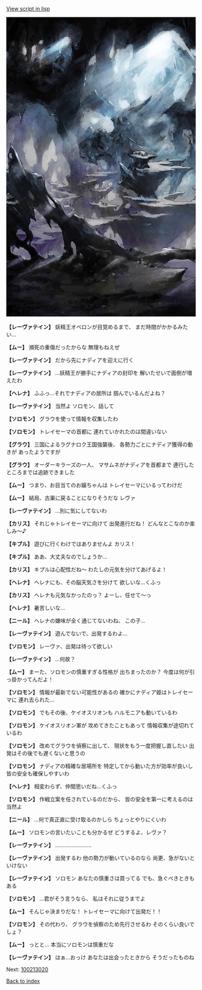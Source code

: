 [View script in lisp](../scripts/100213010.txt)

![101_cave.png](../images/backgrounds/101_cave.png)

**【レーヴァテイン】**
妖精王オベロンが目覚めるまで、
まだ時間がかかるみたい…

**【ムー】**
瀕死の重傷だったからな
無理もねえぜ

**【レーヴァテイン】**
だから先にナディアを迎えに行く

**【レーヴァテイン】**
…妖精王が勝手にナディアの封印を
解いたせいで面倒が増えたわ

**【ヘレナ】**
ふふっ…それでナディアの居所は
掴んでいるんだよね？

**【レーヴァテイン】**
当然よ
ソロモン、話して

**【ソロモン】**
グラウを使って情報を収集したわ

**【ソロモン】**
トレイセーマの首都に
連れていかれたのは間違いない

**【グラウ】**
三国によるラグナロク王国強襲後、
各勢力ごとにナディア獲得の動きが
あったようですが

**【グラウ】**
オーダーキラーズの一人、
マサムネがナディアを首都まで
連行したところまでは追跡できました

**【ムー】**
つまり、お目当てのお嬢ちゃんは
トレイセーマにいるってわけだ

**【ムー】**
結局、古巣に戻ることになりそうだな
レヴァ

**【レーヴァテイン】**
…別に気にしてないわ

**【カリス】**
それじゃトレイセーマに向けて
出発進行だね！
どんなとこなのか楽しみ～♪

**【キプル】**
遊びに行くわけではありませんよ
カリス！

**【キプル】**
ああ、大丈夫なのでしょうか…

**【カリス】**
キプルは心配性だね～
わたしの元気を分けてあげるよ！

**【ヘレナ】**
ヘレナにも、その脳天気さを分けて
欲しいな…くふっ

**【カリス】**
ヘレナも元気なかったのっ？
よーし、任せて～っ

**【ヘレナ】**
暑苦しいな…

**【ニール】**
ヘレナの嫌味が全く通じてないわね、
この子…

**【レーヴァテイン】**
遊んでないで、出発するわよ…

**【ソロモン】**
レーヴァ、出発は待って欲しい

**【レーヴァテイン】**
…何故？

**【ムー】**
まーた、ソロモンの慎重すぎる性格が
出ちまったのか？
今度は何が引っ掛かってんだよ！

**【ソロモン】**
情報が最新でない可能性があるの
確かにナディア姫はトレイセーマに
連れ去られた…

**【ソロモン】**
でもその後、ケイオスリオンも
ハルモニアも動いているわ

**【ソロモン】**
ケイオスリオン軍が
攻めてきたこともあって
情報収集が途切れているわ

**【ソロモン】**
改めてグラウを偵察に出して、
現状をもう一度把握し直したい
出発はその後でも遅くないと思うの

**【ソロモン】**
ナディアの精確な居場所を
特定してから動いた方が効率が良いし
皆の安全も確保しやすいわ

**【ヘレナ】**
相変わらず、仲間思いだね…くふっ

**【ソロモン】**
作戦立案を任されているのだから、
皆の安全を第一に考えるのは当然よ

**【ニール】**
…何で真正直に受け取るのかしら
ちょっとやりにくいわ

**【ムー】**
ソロモンの言いたいことも分かるぜ
どうするよ、レヴァ？

**【レーヴァテイン】**
……………………

**【レーヴァテイン】**
出発するわ
他の勢力が動いているのなら
尚更、急がないといけない

**【レーヴァテイン】**
ソロモン
あなたの慎重さは買ってる
でも、急ぐべきときもある

**【ソロモン】**
…君がそう言うなら、
私はそれに従うまでよ

**【ムー】**
そんじゃ決まりだな！
トレイセーマに向けて出発だ！！

**【ソロモン】**
その代わり、
グラウを偵察のため先行させるわ
そのくらい良いでしょ？

**【ムー】**
っとと…
本当にソロモンは慎重だな

**【レーヴァテイン】**
はぁ…おっけ
あなたは出会ったときから
そうだったものね

Next: [100213020](100213020.md)

[Back to index](index.md)
